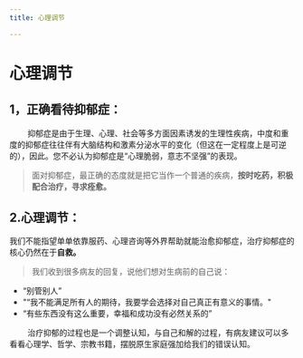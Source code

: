 ```yaml
---
title: 心理调节

---
```

# 心理调节

## 1，正确看待抑郁症：
&ensp;&ensp;&ensp;&ensp; 抑郁症是由于生理、心理、社会等多方面因素诱发的生理性疾病，中度和重度的抑郁症往往伴有大脑结构和激素分泌水平的变化（但这在一定程度上是可逆的），因此。您不必认为抑郁症是“心理脆弱，意志不坚强”的表现。
>面对抑郁症，最正确的态度就是把它当作一个普通的疾病，**按时吃药，积极配合治疗，寻求痊愈。**

## 2.心理调节：
我们不能指望单单依靠服药、心理咨询等外界帮助就能治愈抑郁症，治疗抑郁症的核心仍然在于**自救。**

>我们收到很多病友的回复，说他们想对生病前的自己说：
- “别管别人”
- "“我不能满足所有人的期待，我要学会选择对自己真正有意义的事情。"
- “有些东西没有这么重要，幸福和成功没有必然关系的”
  
&ensp;&ensp;&ensp;&ensp; 治疗抑郁的过程也是一个调整认知，与自己和解的过程，有病友建议可以多看看心理学、哲学、宗教书籍，摆脱原生家庭强加给我们的错误认知。